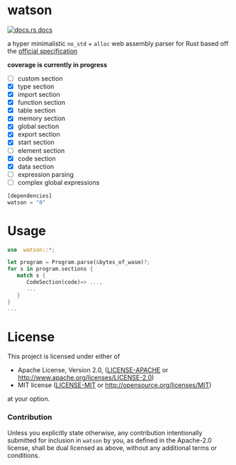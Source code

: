 # watson

<a href="https://docs.rs/watson"><img src="https://img.shields.io/badge/docs-latest-blue.svg?style=flat-square" alt="docs.rs docs" /></a>

a hyper minimalistic `no_std` + `alloc` web assembly parser for Rust based off the [official specification](https://webassembly.github.io/spec/core/index.html)

**coverage is currently in progress**


- [ ] custom section
- [X] type section
- [X] import section
- [X] function section
- [X] table section
- [X] memory section
- [X] global section
- [X] export section
- [X] start section
- [ ] element section
- [X] code section
- [X] data section
- [ ] expression parsing
- [ ] complex global expressions

```rust
[dependencies]
watson = "0"
```

# Usage

```rust
use  watson::*;

let program = Program.parse(&bytes_of_wasm)?;
for s in program.sections {
   match s {
      CodeSection(code)=> ...,
      ...
   }
}
...
```

# License

This project is licensed under either of

 * Apache License, Version 2.0, ([LICENSE-APACHE](LICENSE-APACHE) or
   http://www.apache.org/licenses/LICENSE-2.0)
 * MIT license ([LICENSE-MIT](LICENSE-MIT) or
   http://opensource.org/licenses/MIT)

at your option.

### Contribution

Unless you explicitly state otherwise, any contribution intentionally submitted
for inclusion in `watson` by you, as defined in the Apache-2.0 license, shall be
dual licensed as above, without any additional terms or conditions.
